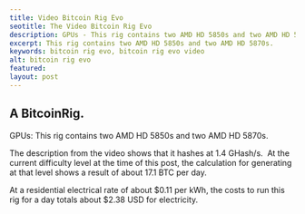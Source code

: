 ```yaml
---
title: Video Bitcoin Rig Evo
seotitle: The Video Bitcoin Rig Evo
description: GPUs - This rig contains two AMD HD 5850s and two AMD HD 5870s.
excerpt: This rig contains two AMD HD 5850s and two AMD HD 5870s.
keywords: bitcoin rig evo, bitcoin rig evo video
alt: bitcoin rig evo
featured: 
layout: post
---
```


<h2>A BitcoinRig.</h2>

<p>GPUs: This rig contains two AMD HD 5850s and two AMD HD 5870s.</p>

<p>The description from the video shows that it hashes at 1.4 GHash/s.  At the current difficulty level at the time of this post, the calculation for generating at that level shows a result of about 17.1 BTC per day.  </p>

<p>At a residential electrical rate of about $0.11 per kWh, the costs to run this rig for a day totals about $2.38 USD for electricity.</p>

